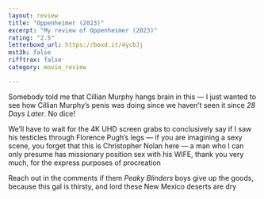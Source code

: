 ```yaml
---
layout: review
title: "Oppenheimer (2023)"
excerpt: "My review of Oppenheimer (2023)"
rating: "2.5"
letterboxd_url: https://boxd.it/4ycbJj
mst3k: false
rifftrax: false
category: movie_review

---
```


Somebody told me that Cillian Murphy hangs brain in this — I just wanted to see how Cillian Murphy’s penis was doing since we haven’t seen it since <i>28 Days Later</i>. No dice!

We’ll have to wait for the 4K UHD screen grabs to conclusively say if I saw his testicles through Florence Pugh’s legs — if you are imagining a sexy scene, you forget that this is Christopher Nolan here — a man who I can only presume has missionary position sex with his WIFE, thank you very much, for the express purposes of procreation

Reach out in the comments if them<i> Peaky Blinders</i> boys give up the goods, because this gal is thirsty, and lord these New Mexico deserts are dry